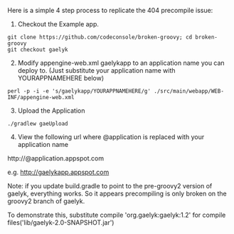 Here is a simple 4 step process to replicate the 404 precompile issue:

1) Checkout the Example app.

```
git clone https://github.com/codeconsole/broken-groovy; cd broken-groovy
git checkout gaelyk
```
2) Modify appengine-web.xml <application>gaelykapp</application> to an application name you can deploy to.
(Just substitute your application name with YOURAPPNAMEHERE below)

```
perl -p -i -e 's/gaelykapp/YOURAPPNAMEHERE/g' ./src/main/webapp/WEB-INF/appengine-web.xml
```
3) Upload the Application

```
./gradlew gaeUpload
```
4) View the following url where @application is replaced with your application name

http://@application.appspot.com

e.g. http://gaelykapp.appspot.com

Note:
if you update build.gradle to point to the pre-groovy2 version of gaelyk, everything works.
So it appears precompiling is only broken on the groovy2 branch of gaelyk.

To demonstrate this, substitute
compile 'org.gaelyk:gaelyk:1.2'
for 
compile files('lib/gaelyk-2.0-SNAPSHOT.jar')  